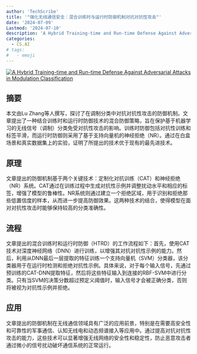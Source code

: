 ```yaml
---
author: 'TechScribe'
title: '"强化无线通信安全：混合训练时与运行时防御机制对抗对抗性攻击"'
date: '2024-07-09'
Lastmod: '2024-07-10'
description: 'A Hybrid Training-time and Run-time Defense Against Adversarial Attacks in Modulation Classification'
categories:
  - CS.AI
# tags:
#   - emoji
---
```


[![A Hybrid Training-time and Run-time Defense Against Adversarial Attacks in Modulation Classification](https://arxiv-research-1301205113.cos.ap-guangzhou.myqcloud.com/images/2407.06807v1.pdf_0.jpg)](https://arxiv.org/abs/2407.06807v1)

## 摘要

本文由Lu Zhang等人撰写，探讨了在调制分类中对抗对抗性攻击的防御机制。文章提出了一种结合训练时和运行时防御技术的混合防御策略，旨在保护基于机器学习的无线信号（调制）分类免受对抗性攻击的影响。训练时防御包括对抗性训练和标签平滑，而运行时防御则采用了基于支持向量机的神经拒绝（NR）。通过在白盒场景和真实数据集上的实验，证明了所提出的技术优于现有的最先进技术。<!--more-->

## 原理

文章提出的防御机制基于两个关键技术：定制化对抗训练（CAT）和神经拒绝（NR）系统。CAT通过在训练过程中生成对抗性示例并调整扰动水平和相应的标签，增强了模型的鲁棒性。NR系统则通过建立一个拒绝区域，用于识别和拒绝那些低置信度的样本，从而进一步提高防御效果。这两种技术的结合，使得模型在面对对抗性攻击时能够保持较高的分类准确性。

## 流程

文章提出的混合训练时和运行时防御（HTRD）的工作流程如下：首先，使用CAT技术对深度神经网络（DNN）进行训练，以增强其对抗对抗性示例的能力。然后，利用从DNN最后一层提取的特征训练一个支持向量机（SVM）分类器，该分类器用于在运行时检测和拒绝对抗性示例。具体来说，对于每个输入信号，先通过预训练的CAT-DNN提取特征，然后将这些特征输入到连接的RBF-SVM中进行分类。只有当SVM的决策分数超过预定义阈值时，输入信号才会被正确分类，否则将被视为对抗性示例并拒绝。

## 应用

文章提出的防御机制在无线通信领域具有广泛的应用前景，特别是在需要高安全性和可靠性的军事通信、认知无线电和动态频谱接入等应用中。通过提高对抗对抗性攻击的能力，这些技术可以显著增强无线网络的安全性和稳定性，防止恶意攻击者通过微小的信号扰动破坏通信系统的正常运行。